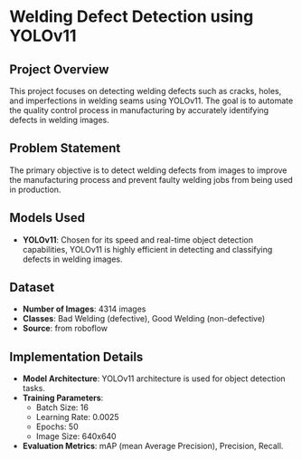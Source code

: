 # Welding Defect Detection using YOLOv11

## Project Overview
This project focuses on detecting welding defects such as cracks, holes, and imperfections in welding seams using YOLOv11. The goal is to automate the quality control process in manufacturing by accurately identifying defects in welding images.

## Problem Statement
The primary objective is to detect welding defects from images to improve the manufacturing process and prevent faulty welding jobs from being used in production.

## Models Used
- **YOLOv11**: Chosen for its speed and real-time object detection capabilities, YOLOv11 is highly efficient in detecting and classifying defects in welding images.

## Dataset
- **Number of Images**: 4314 images
- **Classes**: Bad Welding (defective), Good Welding (non-defective)
- **Source**: from roboflow

## Implementation Details
- **Model Architecture**: YOLOv11 architecture is used for object detection tasks.
- **Training Parameters**:
  - Batch Size: 16
  - Learning Rate: 0.0025
  - Epochs: 50
  - Image Size: 640x640
- **Evaluation Metrics**: mAP (mean Average Precision), Precision, Recall.
  



